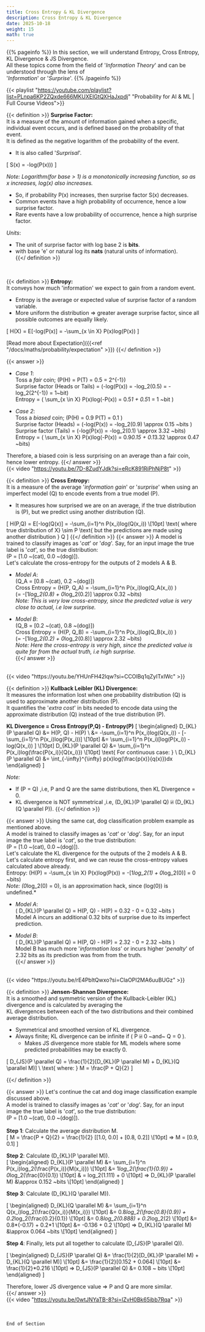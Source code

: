 ```yaml
---
title: Cross Entropy & KL Divergence
description: Cross Entropy & KL Divergence
date: 2025-10-18
weight: 15
math: true
---
```


{{% pageinfo %}}
In this section, we will understand Entropy, Cross Entropy, KL Divergence & JS Divergence.<br>
All these topics come from the field of '_Information Theory_' and can be understood through the lens of <br>
'_Information_' or '_Surprise_'.
{{% /pageinfo %}}

{{< playlist "https://youtube.com/playlist?list=PLnpa6KP2ZQxde666MKUXEIGtQXHaJxpdj" 
        "Probability for AI & ML | Full Course Videos">}}
<br>

{{< definition >}}
**Surprise Factor:** <br>
It is a measure of the amount of information gained when a specific, individual event occurs, and is defined based on 
the probability of that event. <br>
It is defined as the negative logarithm of the probability of the event. <br>
- It is also called '_Surprisal_'.

\[
S(x) = -log(P(x)))
\]

*Note: Logarithm(for base > 1) is a monotonically increasing function, so as x increases, log(x) also increases.*
- So, if probability P(x) increases, then surprise factor S(x) decreases.
- Common events have a high probability of occurrence, hence a low surprise factor.
- Rare events have a low probability of occurrence, hence a high surprise factor.

*Units*:
- The unit of surprise factor with log base 2 is **bits**. <br>
- with base 'e' or natural log its **nats** (natural units of information). <br>
{{</ definition >}}
<br>

{{< definition >}}
**Entropy:** <br>
It conveys how much 'information' we expect to gain from a random event. <br>
- Entropy is the average or expected value of surprise factor of a random variable.
- More uniform the distribution ⇒ greater average surprise factor, since all possible outcomes are equally likely.

\[
H(X) = E[-log(P(x)] = -\sum_{x \in X} P(x)log(P(x))
\]

[Read more about Expectation]({{<ref  "/docs/maths/probability/expectation" >}})
{{</ definition >}}

{{< answer >}}
- _Case 1_: <br>
    Toss a _fair_ coin; \(P(H) = P(T) = 0.5 = 2^{-1}\) <br>
    Surprise factor (Heads or Tails) = \(-log(P(x)) =  -log_2(0.5) = -log_2(2^{-1}) = 1~bit\) <br>
    Entropy = \( \sum_{x \in X} P(x)log(-P(x))  = 0.5*1 + 0.5*1 = 1 ~bit \)
    
- _Case 2_:<br>
    Toss a _biased_ coin; \(P(H) = 0.9 P(T) = 0.1 \) <br>
    Surprise factor (Heads) = \(-log(P(x)) =  -log_2(0.9) \approx 0.15 ~bits \) <br>
    Surprise factor (Tails) = \(-log(P(x)) =  -log_2(0.1) \approx 3.32 ~bits\)<br>
    Entropy = \( \sum_{x \in X} P(x)log(-P(x)) = 0.9*0.15 + 0.1*3.32 \approx 0.47 ~bits\) <br>

Therefore, a biased coin is less surprising on an average than a fair coin, hence lower entropy.
{{</ answer >}}
<br>
{{< video "https://youtu.be/7D-8ZudYJdk?si=eRcK891RiPhNjP8t" >}}
<br>

{{< definition >}}
**Cross Entropy:** <br>
It is a measure of the average '_information gain_' or '_surprise_' when using an imperfect model \(Q\) to encode events 
from a true model \(P\). <br>
- It measures how surprised we are on an average, if the true distribution is \(P\), but we predict using another distribution 
\(Q\). <br>

\[
H(P,Q) = E[-log(Q(x)] = -\sum_{i=1}^n P(x_i)log(Q(x_i)) \\[10pt]
\text{ where true distribution of X} \sim P \text{ but the predictions are made using another distribution } Q
\]
{{</ definition >}}
{{< answer >}}
A model is trained to classify images as '_cat_' or '_dog_'. Say, for an input image the true label is '_cat_', 
so the true distribution: <br>
\(P = [1.0 ~(cat), 0.0 ~(dog)]\). <br>
Let's calculate the cross-entropy for the outputs of 2 models A & B. <br>
- _Model A_: <br>
\(Q_A = [0.8 ~(cat), 0.2 ~(dog)]\) <br>
Cross Entropy = \(H(P, Q_A) = -\sum_{i=1}^n P(x_i)log(Q_A(x_i)) \) <br>
\(= -[1*log_2(0.8) + 0*log_2(0.2)] \approx 0.32 ~bits\) <br>
*Note: This is very low cross-entropy, since the predicted value is very close to actual, i.e low surprise.* <br>

- _Model B_: <br>
\(Q_B = [0.2 ~(cat), 0.8 ~(dog)]\) <br>
Cross Entropy = \(H(P, Q_B) = -\sum_{i=1}^n P(x_i)log(Q_B(x_i)) \) <br>
\(= -[1*log_2(0.2) + 0*log_2(0.8)] \approx 2.32 ~bits\) <br>
*Note: Here the cross-entropy is very high, since the predicted value is quite far from the actual truth, i.e high surprise.* <br>
{{</ answer >}}
<br>
{{< video "https://youtu.be/YHUnFH42lqw?si=CCOlBq1qZyITxIWc" >}}
<br>

{{< definition >}}
**Kullback Leibler (KL) Divergence:** <br>
It measures the information lost when one probability distribution \(Q\) is used to approximate another distribution \(P\). <br>
It quantifies the '_extra cost_' in bits needed to encode data using the approximate distribution \(Q\) instead of 
the true distribution \(P\). <br>

**KL Divergence = Cross Entropy(P,Q) - Entropy(P)**
\[
\begin{aligned}
D_{KL}(P \parallel Q) &= H(P, Q) - H(P) \\
&= -\sum_{i=1}^n P(x_i)log(Q(x_i)) - [-\sum_{i=1}^n P(x_i)log(P(x_i))] \\[10pt]
&= \sum_{i=1}^n P(x_i)[log(P(x_i)) - log(Q(x_i)) ] \\[10pt]
D_{KL}(P \parallel Q) &= \sum_{i=1}^n P(x_i)log(\frac{P(x_i)}{Q(x_i)}) \\[10pt]
\text{ For continuous case: } \\
D_{KL}(P \parallel Q) &= \int_{-\infty}^{\infty} p(x)log(\frac{p(x)}{q(x)})dx
\end{aligned}
\]

*Note:*
- If \(P = Q\) ,i.e, P and Q are the same distributions, then KL Divergence = 0.
- KL divergence is NOT symmetrical ,i.e, \(D_{KL}(P \parallel Q) ⍯ (D_{KL}(Q \parallel P)\).
{{</ definition >}}

{{< answer >}}
Using the same cat, dog classification problem example as mentioned above. <br>
A model is trained to classify images as '_cat_' or '_dog_'. Say, for an input image the true label is '_cat_', 
so the true distribution: <br>
\(P = [1.0 ~(cat), 0.0 ~(dog)]\). <br>
Let's calculate the KL divergence for the outputs of the 2 models A & B. <br>
Let's calculate entropy first, and we can reuse the cross-entropy values calculated above already. <br>
Entropy: \(H(P) = -\sum_{x \in X} P(x)log(P(x)) = -[1*log_2(1) + 0*log_2(0)] = 0 ~bits\) <br>
*Note: \(0*log_2(0) = 0\), is an approximation hack, since \(log(0)\) is undefined.* <br>

- _Model A_: <br>
\( D_{KL}(P \parallel Q) = H(P, Q) - H(P) = 0.32 - 0 = 0.32 ~bits \) <br>
Model A incurs an additional 0.32 bits of surprise due to its imperfect prediction. <br> 

- _Model B_: <br>
\( D_{KL}(P \parallel Q) = H(P, Q) - H(P) = 2.32 - 0 = 2.32 ~bits \) <br>
Model B has much more '_information loss_' or incurs higher '_penalty_' of 2.32 bits as its prediction was from from the truth. <br>
{{</ answer >}}
<br>
{{< video "https://youtu.be/rE4PbltQwxo?si=ClaOPI2MA6uuBUGz" >}}
<br>

{{< definition >}}
**Jensen-Shannon Divergence:** <br>
It is a smoothed and symmetric version of the Kullback-Leibler (KL) divergence and is calculated by averaging the <br>
KL divergences between each of the two distributions and their combined average distribution. <br>
- Symmetrical and smoothed version of KL divergence.
- Always finite; KL divergence can be infinite if \( P ⍯ 0 ~and~ Q = 0 \).
  - Makes JS divergence more stable for ML models where some predicted probabilities may be exactly 0. 

\[
D_{JS}(P \parallel Q) = \frac{1}{2}[D_{KL}(P \parallel M) + D_{KL}(Q \parallel M)] \\
\text{ where: } M = \frac{P + Q}{2}
\]

{{</ definition >}}

{{< answer >}}
Let's continue the cat and dog image classification example discussed above.<br>
A model is trained to classify images as '_cat_' or '_dog_'. Say, for an input image the true label is '_cat_', 
so the true distribution: <br>
\(P = [1.0 ~(cat), 0.0 ~(dog)]\). <br><br>
**Step 1**: Calculate the average distribution M.<br>
\[
M = \frac{P + Q}{2} = \frac{1}{2} [[1.0, 0.0] + [0.8, 0.2]] \\[10pt]
=> M = [0.9, 0.1]
\]

**Step 2**: Calculate \(D_{KL}(P \parallel M)\).<br>
\[
\begin{aligned}
D_{KL}(P \parallel M) &= \sum_{i=1}^n P(x_i)log_2(\frac{P(x_i)}{M(x_i)}) \\[10pt]
&= 1*log_2(\frac{1}{0.9}) + 0*log_2(\frac{0}{0.1}) \\[10pt]
& = log_2(1.111) + 0 \\[10pt]
=> D_{KL}(P \parallel M) &\approx 0.152 ~bits \\[10pt]
\end{aligned}
\]

**Step 3**: Calculate \(D_{KL}(Q \parallel M)\).<br>

\[
\begin{aligned}
D_{KL}(Q \parallel M) &= \sum_{i=1}^n Q(x_i)log_2(\frac{Q(x_i)}{M(x_i)}) \\[10pt]
&= 0.8*log_2(\frac{0.8}{0.9}) + 0.2*log_2(\frac{0.2}{0.1}) \\[10pt]
&= 0.8*log_2(0.888) + 0.2*log_2(2) \\[10pt]
&= 0.8*(-0.17) + 0.2*1 \\[10pt]
&= -0.136 + 0.2 \\[10pt]
=> D_{KL}(Q \parallel M) &\approx 0.064 ~bits \\[10pt]
\end{aligned}
\]

**Step 4**: Finally, lets put all together to calculate \(D_{JS}(P \parallel Q)\).<br>

\[
\begin{aligned}
D_{JS}(P \parallel Q) &= \frac{1}{2}[D_{KL}(P \parallel M) + D_{KL}(Q \parallel M)] \\[10pt]
&= \frac{1}{2}[0.152 + 0.064] \\[10pt]
&= \frac{1}{2}*0.216 \\[10pt]
=> D_{JS}(P \parallel Q) &= 0.108 ~ bits \\[10pt]
\end{aligned}
\]

Therefore, lower JS divergence value => P and Q are more similar. <br>
{{</ answer >}}
<br>
{{< video "https://youtu.be/0wtJNYaTB-8?si=lZvH0Bk65ibb7Rqa" >}}

<br><br>
```End of Section```